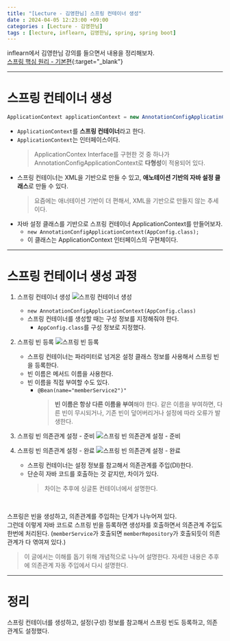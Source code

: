 ```yaml
---
title: "[Lecture - 김영한님] 스프링 컨테이너 생성"
date : 2024-04-05 12:23:00 +09:00
categories : [Lecture - 김영한님]
tags : [lecture, inflearn, 김영한님, spring, spring boot]
---
```


inflearn에서 김영한님 강의를 들으면서 내용을 정리해보자.   
[스프링 핵심 원리 - 기본편](https://www.inflearn.com/course/%EC%8A%A4%ED%94%84%EB%A7%81-%ED%95%B5%EC%8B%AC-%EC%9B%90%EB%A6%AC-%EA%B8%B0%EB%B3%B8%ED%8E%B8){:target="_blank"}

---

# 스프링 컨테이너 생성
```java
ApplicationContext applicationContext = new AnnotationConfigApplicatinContext(AppConfig.class);
```

* `ApplicationContext`를 **스프링 컨테이너**라고 한다.
* `ApplicationContext`는 인터페이스이다.
  > ApplicationContex Interface를 구현한 것 중 하나가 AnnotationConfigApplicationContext로 **다형성**이 적용되어 있다.
* 스프링 컨테이너는 XML을 기반으로 만들 수 있고, **애노테이션 기반의 자바 설정 클래스**로 만들 수 있다.
  > 요즘에는 애너테이션 기반이 더 편해서, XML을 기반으로 만들지 않는 추세이다.
* 자바 설정 클래스를 기반으로 스프링 컨테이너 ApplicationContext를 만들어보자.
  * `new AnnotationConfigApplicationContext(AppConfig.class);`
  * 이 클래스는 ApplicationContext 인터페이스의 구현체이다.

---

# 스프링 컨테이너 생성 과정
1. 스프링 컨테이너 생성
   ![스프링 컨테이너 생성](https://drive.google.com/thumbnail?id=1YVBs34HkBen9lXRTzQ-EXnrK-pNg94vf&sz=w700)
   * `new AnnotationConfigApplicationContext(AppConfig.class)`
   * 스프링 컨테이너를 생성할 때는 구성 정보를 지정해줘야 한다.
     * `AppConfig.class`를 구성 정보로 지정했다.
   
2. 스프링 빈 등록
   ![스프링 빈 등록](https://drive.google.com/thumbnail?id=1ithR-UJPX15BUawjBAxsZw7A1pligGjE&sz=w700)
   * 스프링 컨테이너는 파라미터로 넘겨온 설정 클래스 정보를 사용해서 스프링 빈을 등록한다.
   * 빈 이름은 메서드 이름을 사용한다.
   * 빈 이름을 직접 부여할 수도 있다.
     * `@Bean(name="memberService2")"`
       > **빈 이름은 항상 다른 이름을 부여**해야 한다. 같은 이름을 부여하면, 다른 빈이 무시되거나, 기존 빈이 덮어버리거나 설정에 따라 오류가 발생한다.

3. 스프링 빈 의존관계 설정 - 준비
   ![스프링 빈 의존관계 설정 - 준비](https://drive.google.com/thumbnail?id=1K4b_MGmuBOmY0lh1HCDc_pcwlHPnFcR8&sz=w700)

4. 스프링 빈 의존관계 설정 - 완료
   ![스프링 빈 의존관계 설정 - 완료](https://drive.google.com/thumbnail?id=1O1IhVuGd0nko8yRHaZL82KKjyV5hk2mT&sz=w700)
   * 스프링 컨테이너는 설정 정보를 참고해서 의존관계를 주입(DI)한다.
   * 단순히 자바 코드를 호출하는 것 같지만, 차이가 있다.
     > 차이는 추후에 싱글톤 컨테이너에서 설명한다.

<br>

스프링은 빈을 생성하고, 의존관계를 주입하는 단계가 나누어져 있다.   
그런데 이렇게 자바 코드로 스프링 빈을 등록하면 생성자를 호출하면서 의존관계 주입도 한번에 처리된다. (`memberService`가 호출되면 `memberRepository`가 호출되듯이 의존관계가 다 엮여져 있다.)
> 이 글에서는 이해를 돕기 위해 개념적으로 나누어 설명한다.
> 자세한 내용은 추후에 의존관계 자동 주입에서 다시 설명한다.

---

# 정리
스프링 컨테이너를 생성하고, 설정(구성) 정보를 참고해서 스프링 빈도 등록하고, 의존관계도 설정했다.
